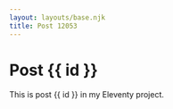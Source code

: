 ```yaml
---
layout: layouts/base.njk
title: Post 12053
---
```


# Post {{ id }}

This is post {{ id }} in my Eleventy project.
